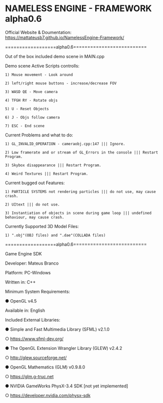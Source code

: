 # NAMELESS ENGINE - FRAMEWORK alpha0.6

Official Website & Doumentation: https://mattateusb7.github.io/NamelessEngine-Framework/

==================alpha0.6==========================

Out of the box included demo scene in MAIN.cpp

Demo scene Active Scripts controlls:

	1) Mouse movement - Look around
	
	2) left/right mouse buttons - increase/decrease FOV
	
	3) WASD QE - Move camera
	
	4) TFGH RY - Rotate objs
	
	5) U - Reset Objects
	
	6) J - Objs follow camera
	
	7) ESC - End scene

Current Problems and what to do:
	
	1) GL_INVALID_OPERATION - cameraobj.cpp:147 ||| Ignore.
	
	2) Low framerate and or stream of GL_Errors in the console ||| Restart Program.
	
	3) Skybox disappearance ||| Restart Program.
	
	4) Weird Textures ||| Restart Program.
	
Current bugged out Features:

	1) PARTICLE SYSTEMS not rendering particles ||| do not use, may cause crash.
	
	2) UItext ||| do not use.
	
	3) Instantiation of objects in scene during game loop ||| undefined behaviour, may cause crash.
	
Currently Supported 3D Model Files: 

	1) ".obj"(OBJ files) and ".dae"(COLLADA files)

==================alpha0.6==========================

Game Engine SDK

Developer: Mateus Branco

Platform: PC-Windows

Written in: C++

Minimum System Requirements: 

●	OpenGL v4.5

Available in: English

Included External Libraries: 

●	Simple and Fast Multimedia Library  (SFML) v2.1.0

○	https://www.sfml-dev.org/

●	The OpenGL Extension Wrangler Library (GLEW) v2.4.2

○	http://glew.sourceforge.net/

●	OpenGL Mathematics (GLM) v0.9.8.0

○	https://glm.g-truc.net

●	NVIDIA GameWorks PhysX-3.4 SDK [not yet implemented]

○	https://developer.nvidia.com/physx-sdk

